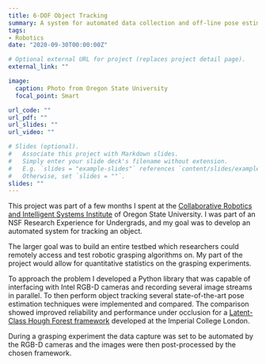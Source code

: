 ```yaml
---
title: 6-DOF Object Tracking
summary: A system for automated data collection and off-line pose estimation for predetermined objects for robotic grasping testbed
tags:
- Robotics
date: "2020-09-30T00:00:00Z"

# Optional external URL for project (replaces project detail page).
external_link: ""

image:
  caption: Photo from Oregon State University
  focal_point: Smart

url_code: ""
url_pdf: ""
url_slides: ""
url_video: ""

# Slides (optional).
#   Associate this project with Markdown slides.
#   Simply enter your slide deck's filename without extension.
#   E.g. `slides = "example-slides"` references `content/slides/example-slides.md`.
#   Otherwise, set `slides = ""`.
slides: ""
---
```


This project was part of a few months I spent at the <a
href="https://robotics.oregonstate.edu/"> Collaborative Robotics and Intelligent
Systems Institute</a> of Oregon State University. I was part of an NSF Research
Experience for Undergrads, and my goal was to develop an automated system for
tracking an object.

The larger goal was to build an entire testbed which researchers could remotely
access and test robotic grasping algorithms on. My part of the project would
allow for quantitative statistics on the grasping experiments.

To approach the problem I developed a Python library that was capable of
interfacing with Intel RGB-D cameras and recording several image streams in
parallel. To then perform object tracking several state-of-the-art pose
estimation techniques were implemented and compared. The comparison showed
improved reliability and performance under occlusion for a <a
href="https://labicvl.github.io/docs/pubs/Aly_ECCV_2014.pdf"> Latent-Class Hough
Forest framework</a> developed at the Imperial College London.

During a grasping experiment the data capture was set to be automated by the
RGB-D cameras and the images were then post-processed by the chosen framework.
